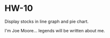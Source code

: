 # HW-10
Display stocks in line graph and pie chart.

I'm Joe Moore... legends will be written about me.
